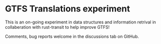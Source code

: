 # GTFS Translations experiment

This is an on-going experiment in data structures and information retrival in collaberation with rust-transit to help improve GTFS!

Comments, bug reports welcome in the discussions tab on GitHub.